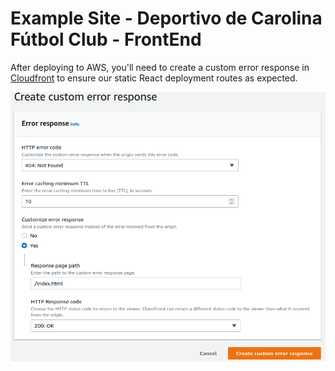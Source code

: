 # Example Site - Deportivo de Carolina Fútbol Club - FrontEnd

After deploying to AWS, you'll need to create a custom error response in [Cloudfront](https://console.aws.amazon.com/cloudfront/v3/home) to ensure our static React deployment routes as expected.

![text](../../images/cloudfront-1.png)